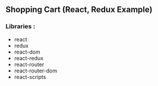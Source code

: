 ## Shopping Cart (React, Redux Example)
### Libraries :

- react
- redux
- react-dom
- react-redux
- react-router
- react-router-dom
- react-scripts
